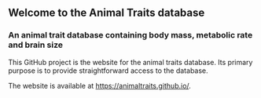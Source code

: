 ## Welcome to the Animal Traits database

### An animal trait database containing body mass, metabolic rate and brain size

This GitHub project is the website for the animal traits database. Its primary purpose is to provide straightforward access to the database.

The website is available at https://animaltraits.github.io/.
